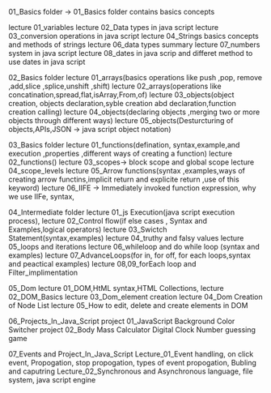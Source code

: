 01_Basics folder -> 01_Basics folder contains basics concepts

lecture 01_variables
lecture 02_Data types in java script
lecture 03_conversion operations in java script
lecture 04_Strings basics concepts and methods of strings
lecture 06_data types summary
lecture 07_numbers system in java script
lecture 08_dates in java scrip and differet method to use dates in java script

02_Basics folder
lecture 01_arrays(basics operations like push ,pop, remove ,add,slice ,splice,unshift ,shift)
lecture 02_arrays(operations like concatination,spread,flat,isArray,From,of)
lecture 03_objects(object creation, objects declaration,syble creation abd declaration,function creation calling)
lecture 04_objects(declaring objects ,merging two or more objects through different ways)
lecture 05_objects(Desturcturing of objects,APIs,JSON -> java script object notation)

03_Basics folder
lecture 01_functions(defination, syntax,example,and execution ,properties ,different ways of creating a function)
lecture 02_functions()
lecture 03_scopes-> block scope and global scope
lecture 04_scope_levels
lecture 05_Arrow functions(syntax ,examples,ways of creating arrow functins,implicit return and explicite return ,use of this keyword)
lecture 06_IIFE -> Immediately invoked function expression, why we use IIFe, syntax,

04_Intermediate folder
lecture 01_js Execution(java script execution process),
lecture 02_Control flow(if else cases , Syntax and Examples,logical operators)
lecture 03_Swictch Statement(syntax,examples)
lecture 04_truthy and falsy values
lecture 05_loops and iterations
lecture 06_whileloop and do while loop (syntax and examples)
lecture 07_AdvanceLoops(for in, for off, for each loops,syntax and peactical examples)
lecture 08,09_forEach loop and Filter_implimentation

05_Dom
lecture 01_DOM,HtML syntax,HTML Collections,
lecture 02_DOM_Basics
lecture 03_Dom_element creation
lecture 04_Dom Creation of Node List
lecture 05_How to edit, delete and create elements in DOM

06_Projects_In_Java_Script
project 01_JavaScript Background Color Switcher
project 02_Body Mass Calculator
Digital Clock
Number guessing game

07_Events and Project_In_Java_Script
Lecture_01_Event handling, on click event, Propogation, stop propogation, types of event propogation, Bubling and caputring
Lecture_02_Synchronous and Asynchronous language, file system, java script engine


